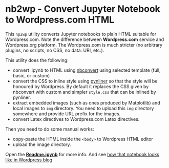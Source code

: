 # nb2wp - Convert Jupyter Notebook to Wordpress.com HTML

This `np2wp` utility converts Jupyter notebooks to plain HTML suitable for Wordpress.com. Note the difference between **Wordpress.com** service and Wordpress.org platform. The Wordpress.com is much stricter (no arbitrary plugins, no scripts, no CSS, no data: URI, etc.).

This utility does the following:
- convert .ipynb to HTML using [nbconvert](https://nbconvert.readthedocs.io/en/latest/) using selected template (full, basic, or custom)
- convert the CSS to inline style using [pynliner](https://pythonhosted.org/pynliner/) so that the style will be honoured by Wordpress. By default it replaces the CSS given by nbconvert with custom and simpler `style.css` that can be inlined by pynliner.
- extract embedded images (such as ones produced by Matplotlib) and local images to `img` directory. You need to upload this `img` directory somewhere and provide URL prefix for the images.
- convert Latex directives to Wordpress.com Latex directives.

Then you need to do some manual works:
- copy-paste the HTML inside the `<body>` to Wordpress HTML editor
- upload the image directory.

Open the **[Readme.ipynb](Readme.ipynb)** for more info. And see [how that notebook looks like in Wordpress blog](https://indoml.com/2019/09/24/converting-jupyter-notebook-to-wordpress-com-html/)
